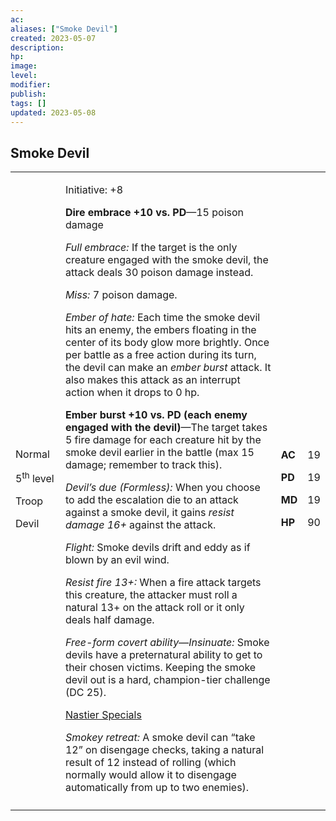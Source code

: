 ```yaml
---
ac: 
aliases: ["Smoke Devil"]
created: 2023-05-07
description: 
hp: 
image: 
level: 
modifier: 
publish: 
tags: []
updated: 2023-05-08
---
```


## Smoke Devil

<table>
<colgroup>
<col style="width: 16%" />
<col style="width: 72%" />
<col style="width: 5%" />
<col style="width: 5%" />
</colgroup>
<tbody>
<tr class="odd">
<td><p>Normal</p>
<p>5<sup>th</sup> level</p>
<p>Troop</p>
<p>Devil</p></td>
<td><p>Initiative: +8</p>
<p><strong>Dire embrace +10 vs. PD</strong>—15 poison damage</p>
<p><em>Full embrace:</em> If the target is the only creature engaged
with the smoke devil, the attack deals 30 poison damage instead.</p>
<p><em>Miss:</em> 7 poison damage.</p>
<p><em>Ember of hate:</em> Each time the smoke devil hits an enemy, the
embers floating in the center of its body glow more brightly. Once per
battle as a free action during its turn, the devil can make an <em>ember
burst</em> attack. It also makes this attack as an interrupt action when
it drops to 0 hp.</p>
<p><strong>Ember burst +10 vs. PD (each enemy engaged with the
devil)</strong>—The target takes 5 fire damage for each creature hit by
the smoke devil earlier in the battle (max 15 damage; remember to track
this).</p>
<p><em>Devil’s due (Formless):</em> When you choose to add the
escalation die to an attack against a smoke devil, it gains <em>resist
damage 16+</em> against the attack.</p>
<p><em>Flight:</em> Smoke devils drift and eddy as if blown by an evil
wind.</p>
<p><em>Resist fire 13+:</em> When a fire attack targets this creature,
the attacker must roll a natural 13+ on the attack roll or it only deals
half damage.</p>
<p><em>Free-form covert ability—Insinuate:</em> Smoke devils have a
preternatural ability to get to their chosen victims. Keeping the smoke
devil out is a hard, champion-tier challenge (DC 25).</p>
<p><u>Nastier Specials</u></p>
<p><em>Smokey retreat:</em> A smoke devil can “take 12” on disengage
checks, taking a natural result of 12 instead of rolling (which normally
would allow it to disengage automatically from up to two
enemies).</p></td>
<td><p><strong>AC</strong></p>
<p><strong>PD</strong></p>
<p><strong>MD</strong></p>
<p><strong>HP</strong></p></td>
<td><p>19</p>
<p>19</p>
<p>19</p>
<p>90</p></td>
</tr>
<tr class="even">
<td></td>
<td></td>
<td></td>
<td></td>
</tr>
</tbody>
</table>
